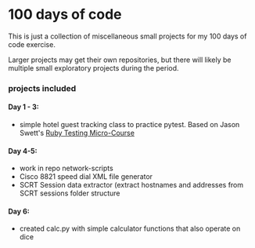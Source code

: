 # 100 days of code
This is just a collection of miscellaneous small projects for my 100 days of code exercise.

Larger projects may get their own repositories, but there will likely be multiple small
exploratory projects during the period.

### projects included
#### Day 1 - 3:
- simple hotel guest tracking class to practice pytest.  Based on Jason Swett's [Ruby Testing Micro-Course](https://www.codewithjason.com/ruby-testing-micro-course-lesson-1/)
#### Day 4-5: 
- work in repo network-scripts
- Cisco 8821 speed dial XML file generator
- SCRT Session data extractor (extract hostnames and addresses from SCRT sessions folder structure
#### Day 6:
- created calc.py with simple calculator functions that also operate on dice
